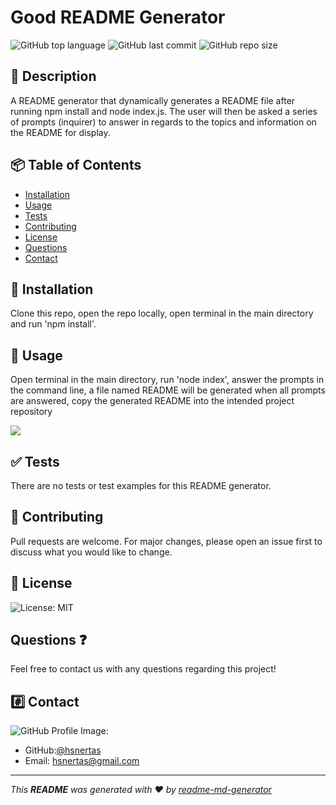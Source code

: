   
  # Good README Generator 
   ![GitHub top language](https://img.shields.io/github/languages/top/hsnertas/nodeStor?logo=GitHub&logoColor=blue)
  ![GitHub last commit](https://img.shields.io/github/last-commit/hsnertas/nodeStor?logo=github&logoColor=green) 
  ![GitHub repo size](https://img.shields.io/github/repo-size/hsnertas/nodeStor?logo=github&logoColor=blue) 
   
  ## 💬 Description 
  A README generator that dynamically generates a README file after running npm install and node index.js. The user will then be asked a series of prompts (inquirer) to answer in regards to the topics and information on the README for display. 
  ## 📦 Table of Contents 
  * [Installation](#installation)
  * [Usage](#usage)
  * [Tests](#tests)
  * [Contributing](#contributing)
  * [License](#license)
  * [Questions](#questions)
  * [Contact](#contact)
  ## 💽 Installation  
  Clone this repo, open the repo locally, open terminal in the main directory and run 'npm install'.
  ## 🚀 Usage  
  Open terminal in the main directory, run 'node index', answer the prompts in the command line, a file named README will be generated when all prompts are answered, copy the generated README into the intended project repository 

  <img src="./readme.gif">

  ## ✅ Tests 
  There are no tests or test examples for this README generator.
  ## 🤝 Contributing 
  Pull requests are welcome. For major changes, please open an issue first to discuss what you would like to change.  
  ## 📝 License 
  ![License: MIT](https://img.shields.io/badge/license-MIT-blue.svg)
  ## Questions ❓
  Feel free to contact us with any questions regarding this project! 
  ## #️⃣ Contact
  ![GitHub Profile Image:](https://avatars0.githubusercontent.com/u/61996861?v=4)
  * GitHub:[@hsnertas](https://github.com/hsnertas)
  * Email: hsnertas@gmail.com 
  ---
  _This **README** was generated with ❤️ by [readme-md-generator](https://github.com/hsnertas/nodeStor)_
  
  